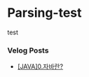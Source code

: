 # Parsing-test

test


### Velog Posts

- [[JAVA]0.자바란?](https://velog.io/@jocker/JAVA0.%EC%9E%90%EB%B0%94%EB%9E%80)
